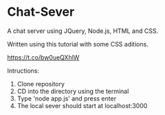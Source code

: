 # Chat-Sever

A chat server using JQuery, Node.js, HTML and CSS.

Written using this tutorial with some CSS aditions.

https://t.co/bw0ueQXhlW

Intructions:

1. Clone repository
2. CD into the directory using the terminal
3. Type 'node app.js' and press enter
4. The local sever should start at localhost:3000
